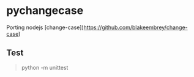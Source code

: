 
# pychangecase

Porting nodejs [change-case])https://github.com/blakeembrey/change-case)

## Test

> python -m unittest
